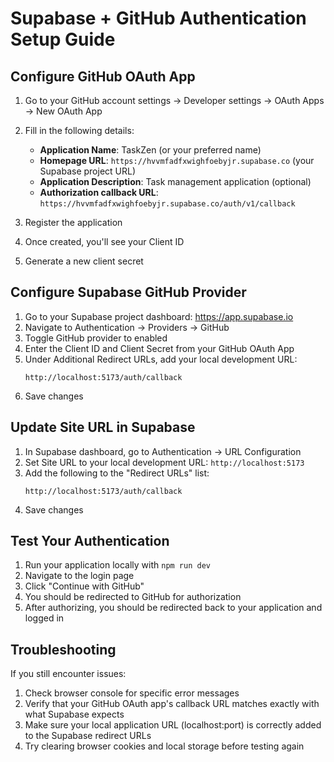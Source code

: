 # Supabase + GitHub Authentication Setup Guide

## Configure GitHub OAuth App

1. Go to your GitHub account settings -> Developer settings -> OAuth Apps -> New OAuth App
2. Fill in the following details:
   - **Application Name**: TaskZen (or your preferred name)
   - **Homepage URL**: `https://hvvmfadfxwighfoebyjr.supabase.co` (your Supabase project URL)
   - **Application Description**: Task management application (optional)
   - **Authorization callback URL**: `https://hvvmfadfxwighfoebyjr.supabase.co/auth/v1/callback`

3. Register the application
4. Once created, you'll see your Client ID
5. Generate a new client secret

## Configure Supabase GitHub Provider

1. Go to your Supabase project dashboard: https://app.supabase.io
2. Navigate to Authentication -> Providers -> GitHub 
3. Toggle GitHub provider to enabled
4. Enter the Client ID and Client Secret from your GitHub OAuth App
5. Under Additional Redirect URLs, add your local development URL:
   ```
   http://localhost:5173/auth/callback
   ```
6. Save changes

## Update Site URL in Supabase

1. In Supabase dashboard, go to Authentication -> URL Configuration
2. Set Site URL to your local development URL: `http://localhost:5173`
3. Add the following to the "Redirect URLs" list:
   ```
   http://localhost:5173/auth/callback
   ```
4. Save changes

## Test Your Authentication

1. Run your application locally with `npm run dev`
2. Navigate to the login page
3. Click "Continue with GitHub"
4. You should be redirected to GitHub for authorization
5. After authorizing, you should be redirected back to your application and logged in

## Troubleshooting

If you still encounter issues:

1. Check browser console for specific error messages
2. Verify that your GitHub OAuth app's callback URL matches exactly with what Supabase expects
3. Make sure your local application URL (localhost:port) is correctly added to the Supabase redirect URLs
4. Try clearing browser cookies and local storage before testing again

